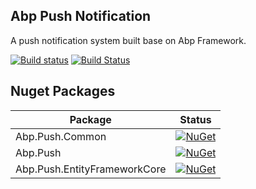 ## Abp Push Notification
A push notification system built base on Abp Framework.

[![Build status](https://ci.appveyor.com/api/projects/status/cocf0g794pbg03ag?svg=true)](https://ci.appveyor.com/project/ryancyq/abp-push)
[![Build Status](https://dev.azure.com/ryancyq/ryancyq/_apis/build/status/ryancyq.abp-push?branchName=master)](https://dev.azure.com/ryancyq/ryancyq/_build/latest?definitionId=1&branchName=master)

## Nuget Packages
|Package|Status|
|---|---|
|Abp.Push.Common|[![NuGet](https://img.shields.io/nuget/vpre/abp.push.common.svg)](https://www.nuget.org/packages/Abp.Push.Common)|
|Abp.Push|[![NuGet](https://img.shields.io/nuget/vpre/abp.push.svg)](https://www.nuget.org/packages/Abp.Push)|
|Abp.Push.EntityFrameworkCore|[![NuGet](https://img.shields.io/nuget/vpre/abp.push.entityframeworkcore.svg)](https://www.nuget.org/packages/Abp.Push.EntityFrameworkCore)|
